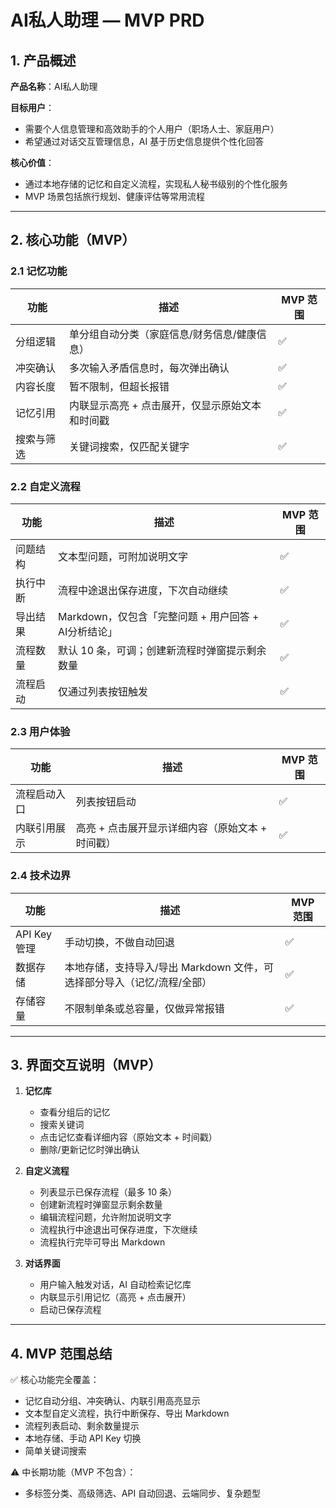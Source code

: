 # AI私人助理 — MVP PRD

## 1. 产品概述
**产品名称**：AI私人助理

**目标用户**：
- 需要个人信息管理和高效助手的个人用户（职场人士、家庭用户）
- 希望通过对话交互管理信息，AI 基于历史信息提供个性化回答

**核心价值**：
- 通过本地存储的记忆和自定义流程，实现私人秘书级别的个性化服务
- MVP 场景包括旅行规划、健康评估等常用流程

---

## 2. 核心功能（MVP）

### 2.1 记忆功能
| 功能 | 描述 | MVP 范围 |
|------|------|-----------|
| 分组逻辑 | 单分组自动分类（家庭信息/财务信息/健康信息） | ✅ |
| 冲突确认 | 多次输入矛盾信息时，每次弹出确认 | ✅ |
| 内容长度 | 暂不限制，但超长报错 | ✅ |
| 记忆引用 | 内联显示高亮 + 点击展开，仅显示原始文本和时间戳 | ✅ |
| 搜索与筛选 | 关键词搜索，仅匹配关键字 | ✅ |

### 2.2 自定义流程
| 功能 | 描述 | MVP 范围 |
|------|------|-----------|
| 问题结构 | 文本型问题，可附加说明文字 | ✅ |
| 执行中断 | 流程中途退出保存进度，下次自动继续 | ✅ |
| 导出结果 | Markdown，仅包含「完整问题 + 用户回答 + AI分析结论」 | ✅ |
| 流程数量 | 默认 10 条，可调；创建新流程时弹窗提示剩余数量 | ✅ |
| 流程启动 | 仅通过列表按钮触发 | ✅ |

### 2.3 用户体验
| 功能 | 描述 | MVP 范围 |
|------|------|-----------|
| 流程启动入口 | 列表按钮启动 | ✅ |
| 内联引用展示 | 高亮 + 点击展开显示详细内容（原始文本 + 时间戳） | ✅ |

### 2.4 技术边界
| 功能 | 描述 | MVP 范围 |
|------|------|-----------|
| API Key 管理 | 手动切换，不做自动回退 | ✅ |
| 数据存储 | 本地存储，支持导入/导出 Markdown 文件，可选择部分导入（记忆/流程/全部） | ✅ |
| 存储容量 | 不限制单条或总容量，仅做异常报错 | ✅ |

---

## 3. 界面交互说明（MVP）

1. **记忆库**
   - 查看分组后的记忆
   - 搜索关键词
   - 点击记忆查看详细内容（原始文本 + 时间戳）
   - 删除/更新记忆时弹出确认

2. **自定义流程**
   - 列表显示已保存流程（最多 10 条）
   - 创建新流程时弹窗显示剩余数量
   - 编辑流程问题，允许附加说明文字
   - 流程执行中途退出可保存进度，下次继续
   - 流程执行完毕可导出 Markdown

3. **对话界面**
   - 用户输入触发对话，AI 自动检索记忆库
   - 内联显示引用记忆（高亮 + 点击展开）
   - 启动已保存流程

---

## 4. MVP 范围总结
✅ 核心功能完全覆盖：
- 记忆自动分组、冲突确认、内联引用高亮显示
- 文本型自定义流程，执行中断保存、导出 Markdown
- 流程列表启动、剩余数量提示
- 本地存储、手动 API Key 切换
- 简单关键词搜索

⚠ 中长期功能（MVP 不包含）：
- 多标签分类、高级筛选、API 自动回退、云端同步、复杂题型
